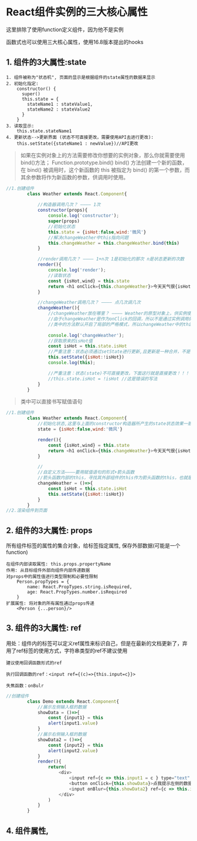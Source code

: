 # React组件实例的三大核心属性

这里排除了使用function定义组件，因为他不是实例

函数式也可以使用三大核心属性，使用16.8版本提出的hooks

## 1. 组件的3大属性:state

	1. 组件被称为"状态机", 页面的显示是根据组件的state属性的数据来显示
	2. 初始化指定:
        constructor() {
          super()
          this.state = {
            stateName1 : stateValue1,
            stateName2 : stateValue2
          }
        }
	3. 读取显示: 
	    this.state.stateName1
	4. 更新状态-->更新界面 (状态不可直接更改，需要使用API去进行更改): 
	    this.setState({stateName1 : newValue})//API更改

> 如果在实例对象上的方法需要修改你想要的实例对象，那么你就需要使用bind()方法；
Function.prototype.bind()
bind() 方法创建一个新的函数，在 bind() 被调用时，这个新函数的 this 被指定为 bind() 的第一个参数，而其余参数将作为新函数的参数，供调用时使用。
```javascript
//1.创建组件
		class Weather extends React.Component{
			
			//构造器调用几次？ ———— 1次
			constructor(props){
				console.log('constructor');
				super(props)
				//初始化状态
				this.state = {isHot:false,wind:'微风'}
				//解决changeWeather中this指向问题
				this.changeWeather = this.changeWeather.bind(this)
			}

			//render调用几次？ ———— 1+n次 1是初始化的那次 n是状态更新的次数
			render(){
				console.log('render');
				//读取状态
				const {isHot,wind} = this.state
				return <h1 onClick={this.changeWeather}>今天天气很{isHot ? '炎热' : '凉爽'}，{wind}</h1>
			}

			//changeWeather调用几次？ ———— 点几次调几次
			changeWeather(){
				//changeWeather放在哪里？ ———— Weather的原型对象上，供实例使用
				//由于changeWeather是作为onClick的回调，所以不是通过实例调用的，是直接调用
				//类中的方法默认开启了局部的严格模式，所以changeWeather中的this为undefined
				
				console.log('changeWeather');
				//获取原来的isHot值
				const isHot = this.state.isHot
				//严重注意：状态必须通过setState进行更新,且更新是一种合并，不是替换。
				this.setState({isHot:!isHot})
				console.log(this);

				//严重注意：状态(state)不可直接更改，下面这行就是直接更改！！！
				//this.state.isHot = !isHot //这是错误的写法
			}
		}
```
> 类中可以直接书写赋值语句

```javascript
//1.创建组件
		class Weather extends React.Component{
			//初始化状态,这里与上面的constructor构造器所产生的state状态效果一致，简写方式
			state = {isHot:false,wind:'微风'}

			render(){
				const {isHot,wind} = this.state
				return <h1 onClick={this.changeWeather}>今天天气很{isHot ? '炎热' : '凉爽'}，{wind}</h1>
			}

            //
			//自定义方法————要用赋值语句的形式+箭头函数
            //箭头函数内部的this，寻找其外部组件的this作为箭头函数的this，也就是weather的实例
			changeWeather = ()=>{
				const isHot = this.state.isHot
				this.setState({isHot:!isHot})
			}
		}
//2.渲染组件到页面

```


## 2. 组件的3大属性: props
所有组件标签的属性的集合对象，给标签指定属性, 保存外部数据(可能是一个function)
	
	在组件内部读取属性: this.props.propertyName
	作用: 从目标组件外部向组件内部传递数据
	对props中的属性值进行类型限制和必要性限制
		Person.propTypes = {	
			name: React.PropTypes.string.isRequired,
			age: React.PropTypes.number.isRequired
		}
	扩展属性: 将对象的所有属性通过props传递
	    <Person {...person}/>

## 3. 组件的3大属性: ref

用处：组件内的标签可以定义ref属性来标识自己，但是在最新的文档更新了，弃用了ref标签的使用方式，字符串类型的ref不建议使用


    建议使用回调函数形式的ref

	执行回调函数的ref：<input ref={(c)=>{this.input=c}}>

	失焦函数：onBulr

```javascript
//创建组件
		class Demo extends React.Component{
			//展示左侧输入框的数据
			showData = ()=>{
				const {input1} = this
				alert(input1.value)
			}
			//展示右侧输入框的数据
			showData2 = ()=>{
				const {input2} = this
				alert(input2.value)
			}
			render(){
				return(
					<div>
						<input ref={c => this.input1 = c } type="text" placeholder="点击按钮提示数据"/>&nbsp;
						<button onClick={this.showData}>点我提示左侧的数据</button>&nbsp;
						<input onBlur={this.showData2} ref={c => this.input2 = c } type="text" placeholder="失去焦点提示数据"/>&nbsp;
					</div>
				)
			}
		}
```

## 4. 组件属性,




